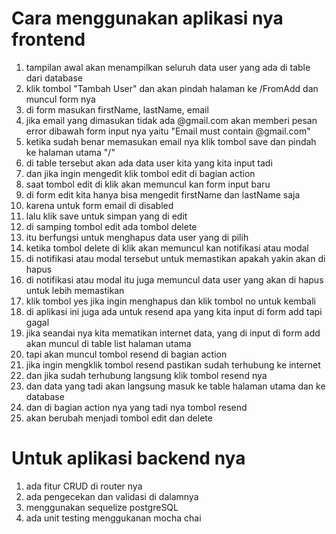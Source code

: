 # Cara menggunakan aplikasi nya frontend #

1. tampilan awal akan menampilkan seluruh data user yang ada di table dari database
2. klik tombol "Tambah User" dan akan pindah halaman ke /FromAdd dan muncul form nya
3. di form masukan firstName, lastName, email
4. jika email yang dimasukan tidak ada @gmail.com akan memberi pesan error dibawah form input nya yaitu "Email must contain @gmail.com"
5. ketika sudah benar memasukan email nya klik tombol save dan pindah ke halaman utama "/"
6. di table tersebut akan ada data user kita yang kita input tadi
7. dan jika ingin mengedit klik tombol edit di bagian action
8. saat tombol edit di klik akan memuncul kan form input baru
9. di form edit kita hanya bisa mengedit firstName dan lastName saja
10. karena untuk form email di disabled
11. lalu klik save untuk simpan yang di edit
12. di samping tombol edit ada tombol delete
13. itu berfungsi untuk menghapus data user yang di pilih
14. ketika tombol delete di klik akan memuncul kan notifikasi atau modal
15. di notifikasi atau modal tersebut untuk memastikan apakah yakin akan di hapus
16. di notifikasi atau modal itu juga memuncul data user yang akan di hapus untuk lebih memastikan
17. klik tombol yes jika ingin menghapus dan klik tombol no untuk kembali
18. di aplikasi ini juga ada untuk resend apa yang kita input di form add tapi gagal
19. jika seandai nya kita mematikan internet data, yang di input di form add akan muncul di table list halaman utama
20. tapi akan muncul tombol resend di bagian action
21. jika ingin mengklik tombol resend pastikan sudah terhubung ke internet
22. dan jika sudah terhubung langsung klik tombol resend nya
23. dan data yang tadi akan langsung masuk ke table halaman utama dan ke database
24. dan di bagian action nya yang tadi nya tombol resend
25. akan berubah menjadi tombol edit dan delete

# Untuk aplikasi backend nya #

1. ada fitur CRUD di router nya
2. ada pengecekan dan validasi di dalamnya
3. menggunakan sequelize postgreSQL
4. ada unit testing menggukanan mocha chai
